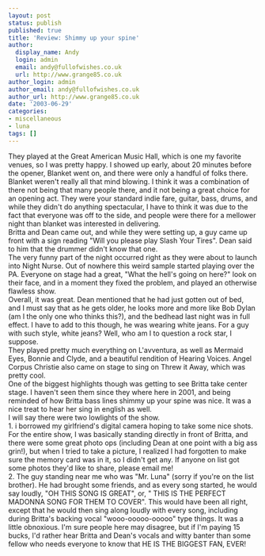 ```yaml
---
layout: post
status: publish
published: true
title: 'Review: Shimmy up your spine'
author:
  display_name: Andy
  login: admin
  email: andy@fullofwishes.co.uk
  url: http://www.grange85.co.uk
author_login: admin
author_email: andy@fullofwishes.co.uk
author_url: http://www.grange85.co.uk
date: '2003-06-29'
categories:
- miscellaneous
- luna
tags: []
---
```

<p>They played at the Great American Music Hall, which is one my favorite venues, so I was pretty happy. I showed up early, about 20 minutes before the opener, Blanket went on, and there were only a handful of folks there. Blanket weren't really all that mind blowing. I think it was a combination of there not being that many people there, and it not being a great choice for an opening act. They were your standard indie fare, guitar, bass, drums, and while they didn't do anything spectacular, I have to think it was due to the fact that everyone was off to the side, and people were there for a mellower night than blanket was interested in delivering. <br />Britta and Dean came out, and while they were setting up, a guy came up front with a sign reading "Will you please play Slash Your Tires". Dean said to him that the drummer didn't know that one. <br />The very funny part of the night occurred right as they were about to launch into Night Nurse. Out of nowhere this weird sample started playing over the PA. Everyone on stage had a great, "What the hell's going on here?" look on their face, and in a moment they fixed the problem, and played an otherwise flawless show. <br />Overall, it was great. Dean mentioned that he had just gotten out of bed, and I must say that as he gets older, he looks more and more like Bob Dylan (am I the only one who thinks this?), and the bedhead last night was in full effect. I have to add to this though, he was wearing white jeans. For a guy with such style, white jeans? Well, who am I to question a rock star, I suppose. <br />They played pretty much everything on L'avventura, as well as Mermaid Eyes, Bonnie and Clyde, and a beautiful rendition of Hearing Voices. Angel Corpus Christie also came on stage to sing on Threw it Away, which was pretty cool. <br />One of the biggest highlights though was getting to see Britta take center stage. I haven't seen them since they where here in 2001, and being reminded of how Britta bass lines shimmy up your spine was nice. It was a nice treat to hear her sing in english as well. <br />I will say there were two lowlights of the show. <br />1. i borrowed my girlfriend's digital camera hoping to take some nice shots. For the entire show, I was basically standing directly in front of Britta, and there were some great photo ops (including Dean at one point with a big ass grin!), but when I tried to take a picture, I realized I had forgotten to make sure the memory card was in it, so I didn't get any. If anyone on list got some photos they'd like to share, please email me! <br />2. The guy standing near me who was "Mr. Luna" (sorry if you're on the list brother). He had brought some friends, and as every song started, he would say loudly, "OH THIS SONG IS GREAT", or, " THIS IS THE PERFECT MADONNA SONG FOR THEM TO COVER". This would have been all right, except that he would then sing along loudly with every song, including during Britta's backing vocal "wooo-ooooo-ooooo" type things. It was a little obnoxious. I'm sure people here may disagree, but if I'm paying 15 bucks, I'd rather hear Britta and Dean's vocals and witty banter than some fellow who needs everyone to know that HE IS THE BIGGEST FAN, EVER!</p>
